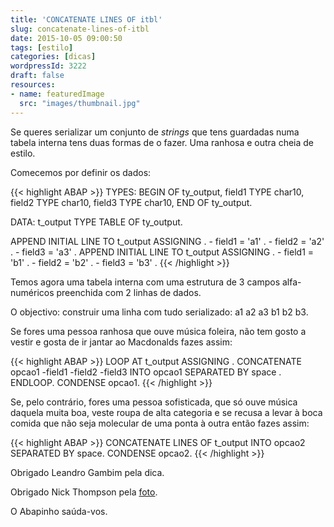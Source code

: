 ```yaml
---
title: 'CONCATENATE LINES OF itbl'
slug: concatenate-lines-of-itbl
date: 2015-10-05 09:00:50
tags: [estilo]
categories: [dicas]
wordpressId: 3222
draft: false
resources:
- name: featuredImage
  src: "images/thumbnail.jpg"
---
```

Se queres serializar um conjunto de _strings_ que tens guardadas numa tabela interna tens duas formas de o fazer. Uma ranhosa e outra cheia de estilo.

<!--more-->

Comecemos por definir os dados:


{{< highlight ABAP >}}
TYPES: BEGIN OF ty_output,
         field1 TYPE char10,
         field2 TYPE char10,
         field3 TYPE char10,
       END OF ty_output.

DATA: t_output TYPE TABLE OF ty_output.

APPEND INITIAL LINE TO t_output ASSIGNING <output> .
<output>- field1 = 'a1' .
<output>- field2 = 'a2' .
<output>- field3 = 'a3' .
APPEND INITIAL LINE TO t_output ASSIGNING <output> .
<output>- field1 = 'b1' .
<output>- field2 = 'b2' .
<output>- field3 = 'b3' .
{{< /highlight >}}

Temos agora uma tabela interna com uma estrutura de 3 campos alfa-numéricos preenchida com 2 linhas de dados.

O objectivo: construir uma linha com tudo serializado: a1 a2 a3 b1 b2 b3.

Se fores uma pessoa ranhosa que ouve música foleira, não tem gosto a vestir e gosta de ir jantar ao Macdonalds fazes assim:

{{< highlight ABAP >}}
LOOP AT t_output ASSIGNING <output>.
  CONCATENATE opcao1
              <output>-field1
              <output>-field2
              <output>-field3
    INTO opcao1 SEPARATED BY space .
ENDLOOP.
CONDENSE opcao1.
{{< /highlight >}}

Se, pelo contrário, fores uma pessoa sofisticada, que só ouve música daquela muita boa, veste roupa de alta categoria e se recusa a levar à boca comida que não seja molecular de uma ponta à outra então fazes assim:

{{< highlight ABAP >}}
CONCATENATE LINES OF t_output INTO opcao2 SEPARATED BY space.
CONDENSE opcao2.
{{< /highlight >}}

Obrigado Leandro Gambim pela dica.

Obrigado Nick Thompson pela [foto][1].

O Abapinho saúda-vos.

   [1]: https://www.flickr.com/photos/pelegrino/8111801072

